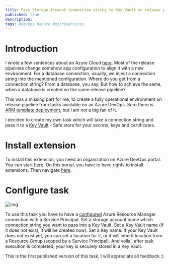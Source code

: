 ```yaml
---
title: Pass Storage Account connection string to Key Vault on release pipeline
published: true
description: 
tags: #devops #azure #microservices
---
```


# Introduction

I wrote a few sentences about an Azure Cloud [here](https://dev.to/meanin/create-azure-storage-account-on-release-pipeline-4kn4). Most of the release pipelines change somehow app configuration to align it with a new environment. For a database connection, usually, we inject a connection string into the mentioned configuration. Where do you get from a connection string? From a database, you say. But how to achieve the same, when a database is created on the same release pipeline?

This was a missing part for me, to create a fully operational environment on release pipeline from tasks available on an Azure DevOps. Sure there is [ARM template deployment](https://docs.microsoft.com/en-us/azure/devops/pipelines/apps/cd/azure/deploy-provision-azure-vm?view=vsts), but I am not a big fan of it.

I decided to create my own task which will take a connection string and pass it to a [Key Vault](https://docs.microsoft.com/en-us/azure/key-vault/key-vault-overview) - Safe store for your secrets, keys and certificates. 

# Install extension

To install this extension, you need an organization on Azure DevOps portal. You can start [here](https://azure.microsoft.com/en-us/services/devops/?nav=min). On this portal, you have to have rights to install extensions. Then navigate [here](https://marketplace.visualstudio.com/items?itemName=meanin.storage-account-managment).

# Configure task

![img](https://raw.githubusercontent.com/meanin/vsts-tasks/master/screenshots/connectionstringtokeyvault.png)

To use this task you have to have a [configured](https://docs.microsoft.com/en-us/azure/devops/pipelines/library/service-endpoints?view=vsts#sep-azure-rm) Azure Resource Manager connection with a Service Principal. Set a storage account name which connection string you want to pass into a Key Vault. Set a Key Vault name (if it does not exist, it will be created now). Set a Key name. If your Key Vault does not exist yet, you can set a location for it, or it will inherit location from a Resource Group (scoped by a Service Principal). And voila', after task execution is completed, your key is securely stored in a Key Vault.

This is the first published version of this task. I will appreciate all feedback :)